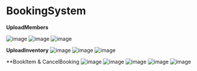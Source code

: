 # BookingSystem

**UploadMembers**

![image](https://github.com/user-attachments/assets/a3dd836a-3e1b-4df6-a80b-1cc7b0110718)
![image](https://github.com/user-attachments/assets/4e1af5b6-864e-4dc4-9d97-4208920e320d)
![image](https://github.com/user-attachments/assets/6e8a5ce3-995f-4592-8a30-ad6e8738ef28)

**UploadInventory**
![image](https://github.com/user-attachments/assets/f7ff65bd-291c-4734-832d-86cb4c6d342d)
![image](https://github.com/user-attachments/assets/b8a61d6d-ab05-4c0f-940a-0bf4f89807fb)
![image](https://github.com/user-attachments/assets/02c016b3-4036-4176-a035-5e81da27a5e5)

**BookItem & CancelBooking
![image](https://github.com/user-attachments/assets/8717e4fc-ae59-4b0d-b6bc-eeb6969ddba5)
![image](https://github.com/user-attachments/assets/6a534316-d755-4e3b-a4cf-0ad965603a9b)
![image](https://github.com/user-attachments/assets/c8fed8c0-749f-4c2d-8b22-f427ff5bbb68)
![image](https://github.com/user-attachments/assets/a21467bb-aa4b-4cc2-89c3-21174e9da4c9)
![image](https://github.com/user-attachments/assets/16cd5b3d-9347-4925-b6c7-d6508db777dc)





